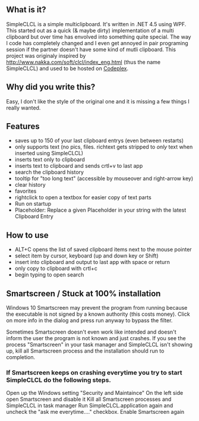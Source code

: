 ## What is it?
SimpleCLCL is a simple multiclipboard. 
It's written in .NET 4.5 using WPF. This started out as a quick (& maybe dirty) implementation of a multi clipboard but over time has envolved into something quite special. The way I code has completely changed and I even get annoyed in pair programing session if the partner doesn't have some kind of mutli clipboard.
This project was originaly inspired by http://www.nakka.com/soft/clcl/index_eng.html (thus the name SimpleCLCL) and used to be hosted on [Codeplex](https://simpleclcl.codeplex.com/).

## Why did you write this?
Easy, I don't like the style of the original one and it is missing a few things I really wanted. 

## Features
- saves up to 150 of your last clipboard entrys (even between restarts)
- only supports text (no pics, files. richtext gets stripped to *only* text when inserted using SimpleCLCL)
- inserts text only to clipboard
- inserts text to clipboard and sends crtl+v to last app
- search the clipboard history
- tooltip for "too long text" (accessible by mouseover and right-arrow key)
- clear history
- favorites
- rightclick to open a textbox for easier copy of text parts
- Run on startup
- Placeholder: Replace a given Placeholder in your string with the latest Clipboard Entry

## How to use
- ALT+C opens the list of saved clipboard items next to the mouse pointer
- select item by cursor, keyboard (up and down key or Shift)
- insert into clipboard and output to last app with space or return
- only copy to clipboard with crtl+c
- begin typing to open search

## Smartscreen / Stuck at 100% installation
Windows 10 Smartscreen may prevent the program from running because the executable is not signed by a known authority (this costs money). Click on more info in the dialog and press run anyway to bypass the filter.

Sometimes Smartscreen doesn't even work like intended and doesn't inform the user the program is not known and just crashes. If you see the process "Smartscreen" in your task manager and SimpleCLCL isn't showing up, kill all Smartscreen process and the installation should run to completion. 

### If Smartscreen keeps on crashing everytime you try to start SimpleCLCL do the following steps.
Open up the Windows setting "Security and Maintaince"
On the left side open Smartscreen and disable it
Kill all Smartscreen processes and SimpleCLCL in task manager
Run SimpleCLCL.application again and uncheck the "ask me everytime...." checkbox.
Enable Smartscreen again
